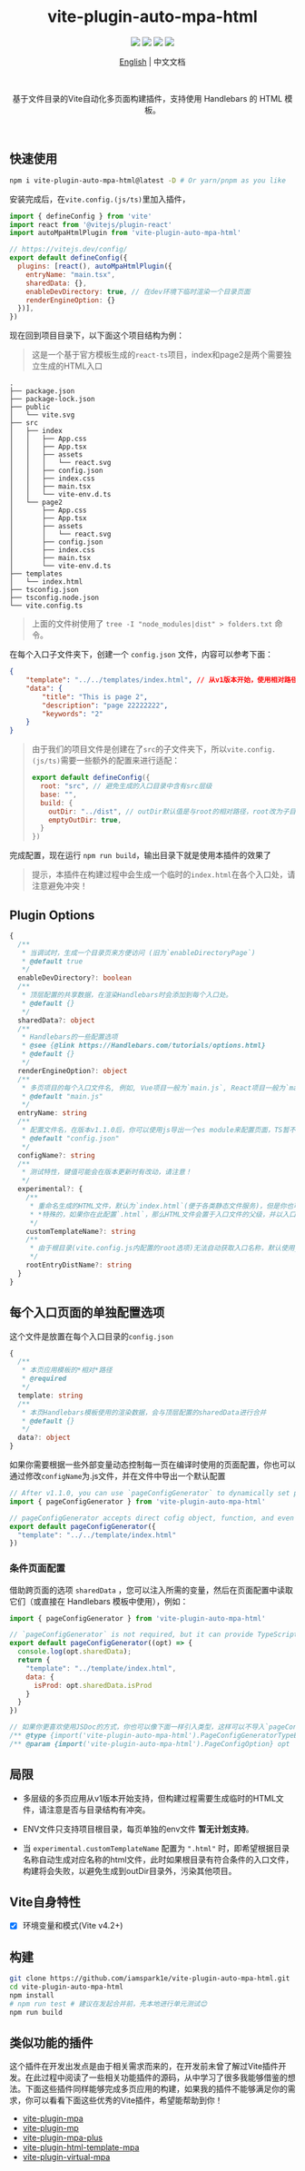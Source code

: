 <h1 align='center'>vite-plugin-auto-mpa-html</h1>

<p align='center'>
  <a href="https://codecov.io/gh/iamspark1e/vite-plugin-auto-mpa-html" ><img src="https://codecov.io/gh/iamspark1e/vite-plugin-auto-mpa-html/branch/main/graph/badge.svg?token=xW4J4R4P7b"/></a>
  <a href="https://www.npmjs.com/package/vite-plugin-auto-mpa-html"><img src="https://img.shields.io/npm/v/vite-plugin-auto-mpa-html" /></a>
  <a href="https://www.npmjs.com/package/vite-plugin-auto-mpa-html"><img src="https://img.shields.io/npm/dm/vite-plugin-auto-mpa-html" /></a>
  <img src="https://img.shields.io/badge/Vite-%5E2.9.15%7C%5E3.2.3%7C4-brightgreen" />
</p>

<p align='center'><a href="./README.md">English</a> | 中文文档</p>
<br />
<p align='center'>基于文件目录的Vite自动化多页面构建插件，支持使用 Handlebars 的 HTML 模板。</p>
<br />

## 快速使用

```bash
npm i vite-plugin-auto-mpa-html@latest -D # Or yarn/pnpm as you like
```

安装完成后，在`vite.config.(js/ts)`里加入插件，

```javascript
import { defineConfig } from 'vite'
import react from '@vitejs/plugin-react'
import autoMpaHtmlPlugin from 'vite-plugin-auto-mpa-html'

// https://vitejs.dev/config/
export default defineConfig({
  plugins: [react(), autoMpaHtmlPlugin({
    entryName: "main.tsx",
    sharedData: {},
    enableDevDirectory: true, // 在dev环境下临时渲染一个目录页面
    renderEngineOption: {}
  })],
})
```

现在回到项目目录下，以下面这个项目结构为例：

> 这是一个基于官方模板生成的`react-ts`项目，index和page2是两个需要独立生成的HTML入口

```
.
├── package.json
├── package-lock.json
├── public
│   └── vite.svg
├── src
│   ├── index
│   │   ├── App.css
│   │   ├── App.tsx
│   │   ├── assets
│   │   │   └── react.svg
│   │   ├── config.json
│   │   ├── index.css
│   │   ├── main.tsx
│   │   └── vite-env.d.ts
│   └── page2
│       ├── App.css
│       ├── App.tsx
│       ├── assets
│       │   └── react.svg
│       ├── config.json
│       ├── index.css
│       ├── main.tsx
│       └── vite-env.d.ts
├── templates
│   └── index.html
├── tsconfig.json
├── tsconfig.node.json
└── vite.config.ts
```

> 上面的文件树使用了 `tree -I "node_modules|dist" > folders.txt` 命令。

在每个入口子文件夹下，创建一个 `config.json` 文件，内容可以参考下面：

```json
{
    "template": "../../templates/index.html", // 从v1版本开始，使用相对路径
    "data": {
        "title": "This is page 2",
        "description": "page 22222222",
        "keywords": "2"
    }
}
```

> 由于我们的项目文件是创建在了`src`的子文件夹下，所以`vite.config.(js/ts)`需要一些额外的配置来进行适配：
>
> ```javascript
> export default defineConfig({
>   root: "src", // 避免生成的入口目录中含有src层级
>   base: "",
>   build: {
>     outDir: "../dist", // outDir默认值是与root的相对路径，root改为子目录后，dist需要生成到根目录下，因此需要配置
>     emptyOutDir: true,
>   }
> })
> ```

完成配置，现在运行 `npm run build`，输出目录下就是使用本插件的效果了

> 提示，本插件在构建过程中会生成一个临时的`index.html`在各个入口处，请注意避免冲突！

## Plugin Options

```typescript
{
  /**
   * 当调试时，生成一个目录页来方便访问 (旧为`enableDirectoryPage`)
   * @default true
   */
  enableDevDirectory?: boolean
  /**
   * 顶层配置的共享数据，在渲染Handlebars时会添加到每个入口处。
   * @default {}
   */
  sharedData?: object
  /**
   * Handlebars的一些配置选项
   * @see {@link https://Handlebars.com/tutorials/options.html}
   * @default {}
   */
  renderEngineOption?: object
  /**
   * 多页项目的每个入口文件名, 例如, Vue项目一般为`main.js`, React项目一般为`main.jsx`.
   * @default "main.js"
   */
  entryName: string
  /**
   * 配置文件名，在版本v1.1.0后，你可以使用js导出一个es module来配置页面，TS暂不支持.
   * @default "config.json"
   */
  configName?: string
  /**
   * 测试特性，键值可能会在版本更新时有改动，请注意！
   */
  experimental?: {
    /**
     * 重命名生成的HTML文件，默认为`index.html`(便于各类静态文件服务)，但是你也可以命名为其他名字。
     * *特殊的，如果你在此配置`.html`，那么HTML文件会置于入口文件的父级，并以入口文件名来命名。但是这个选项不能在你配置的root目录下生效，因为这样做生成的HTMl文件会置于outDir外，进而产生污染。
     */
    customTemplateName?: string
    /**
     * 由于根目录(vite.config.js内配置的root选项)无法自动获取入口名称，默认使用_root作为其module名，你也可以通过这个配置项来自定义。
     */
    rootEntryDistName?: string
  }
}
```

## 每个入口页面的单独配置选项

这个文件是放置在每个入口目录的`config.json`

```typescript
{
  /**
   * 本页应用模板的*相对*路径
   * @required
   */
  template: string
  /**
   * 本页Handlebars模板使用的渲染数据，会与顶层配置的sharedData进行合并
   * @default {}
   */
  data?: object
}
```

如果你需要根据一些外部变量动态控制每一页在编译时使用的页面配置，你也可以通过修改`configName`为.js文件，并在文件中导出一个默认配置

```javascript
// After v1.1.0, you can use `pageConfigGenerator` to dynamically set page config.
import { pageConfigGenerator } from 'vite-plugin-auto-mpa-html'

// pageConfigGenerator accepts direct cofig object, function, and even Promise.
export default pageConfigGenerator({
  "template": "../../template/index.html"
})
```

### 条件页面配置

借助跨页面的选项 `sharedData` ，您可以注入所需的变量，然后在页面配置中读取它们（或直接在 Handlebars 模板中使用），例如：

```javascript
import { pageConfigGenerator } from 'vite-plugin-auto-mpa-html'

// `pageConfigGenerator` is not required, but it can provide TypeScript reference.
export default pageConfigGenerator((opt) => {
  console.log(opt.sharedData);
  return {
    "template": "../template/index.html",
    data: {
      isProd: opt.sharedData.isProd
    }
  }
})

// 如果你更喜欢使用JSDoc的方式，你也可以像下面一样引入类型，这样可以不导入`pageConfigGenerator`
/** @type {import('vite-plugin-auto-mpa-html').PageConfigGeneratorTypeExport} */
/** @param {import('vite-plugin-auto-mpa-html').PageConfigOption} opt  */
```

## 局限

- 多层级的多页应用从v1版本开始支持，但构建过程需要生成临时的HTML文件，请注意是否与目录结构有冲突。

- ENV文件只支持项目根目录，每页单独的env文件 __暂无计划支持__。

- 当 `experimental.customTemplateName` 配置为 `".html"` 时，即希望根据目录名称自动生成对应名称的html文件，此时如果根目录有符合条件的入口文件，构建将会失败，以避免生成到outDir目录外，污染其他项目。

## Vite自身特性

- [x] 环境变量和模式(Vite v4.2+)

## 构建

```bash
git clone https://github.com/iamspark1e/vite-plugin-auto-mpa-html.git
cd vite-plugin-auto-mpa-html
npm install
# npm run test # 建议在发起合并前，先本地进行单元测试😊
npm run build
```

## 类似功能的插件

这个插件在开发出发点是由于相关需求而来的，在开发前未曾了解过Vite插件开发。在此过程中阅读了一些相关功能插件的源码，从中学习了很多我能够借鉴的想法。下面这些插件同样能够完成多页应用的构建，如果我的插件不能够满足你的需求，你可以看看下面这些优秀的Vite插件，希望能帮助到你！

- [vite-plugin-mpa](https://github.com/IndexXuan/vite-plugin-mpa)
- [vite-plugin-mp](https://github.com/zhuweiyou/vite-plugin-mp)
- [vite-plugin-mpa-plus](https://github.com/yzydeveloper/vite-plugin-mpa-plus)
- [vite-plugin-html-template-mpa](https://github.com/Miofly/vite-plugin-html-template-mpa)
- [vite-plugin-virtual-mpa](https://github.com/emosheeep/vite-plugin-virtual-mpa)